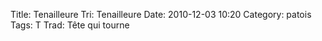 Title: Tenailleure
Tri: Tenailleure
Date: 2010-12-03 10:20
Category: patois
Tags: T
Trad: Tête qui tourne
